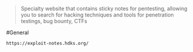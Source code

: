 > Specialty website that contains sticky notes for pentesting, allowing you to search for hacking techniques and tools for penetration testings, bug bounty, CTFs


#General 

```
https://exploit-notes.hdks.org/
```